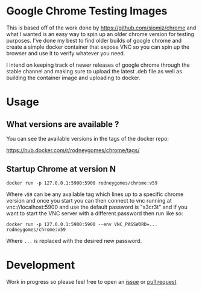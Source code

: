 # Google Chrome Testing Images

This is based off of the work done by https://github.com/siomiz/chrome and
what I wanted is an easy way to spin up an older chrome version for testing
purposes. I've done my best to find older builds of google chrome and create a
simple docker container that expose VNC so you can spin up the browser and use
it to verify whatever you need.

I intend on keeping track of newer releases of google chrome through the stable
channel and making sure to upload the latest .deb file as well as building the
container image and uploading to docker.

# Usage

## What versions are available ?

You can see the available versions in the tags of the docker repo:

https://hub.docker.com/r/rodneygomes/chrome/tags/

## Startup Chrome at version N

```
docker run -p 127.0.0.1:5900:5900 rodneygomes/chrome:v59
```

Where `v59` can be any available tag which lines up to a specific chrome version
and once you start you can then connect to vnc running at vnc://localhost:5900
and use the default password is "s3cr3t" and if you want to start the VNC server
with a different password then run like so:

```
docker run -p 127.0.0.1:5900:5900 --env VNC_PASSWORD=... rodneygomes/chrome:v59
```

Where `...` is replaced with the desired new password.

# Development

Work in progress so please feel free to open an
[issue](https://github.com/rlgomes/chrome/issues) or
[pull request](https://github.com/rlgomes/chrome/pulls)
